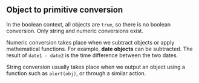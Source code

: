 ## Object to primitive conversion

In the boolean context, all objects are `true`, so there is no boolean conversion. Only string and numeric conversions exist.

Numeric conversion takes place when we subtract objects or apply mathematical functions. For example, **date objects** can be subtracted. The result of `date1 - date2` is the time difference between the two dates.

String conversion usually takes place when we output an object using a function such as `alert(obj)`, or through a similar action.
